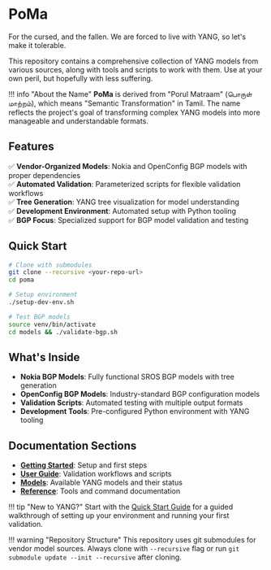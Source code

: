 # PoMa

For the cursed, and the fallen. We are forced to live with YANG, so let's make it tolerable.

This repository contains a comprehensive collection of YANG models from various sources, along with tools and scripts to work with them. Use at your own peril, but hopefully with less suffering.

!!! info "About the Name"
    **PoMa** is derived from "Porul Matraam" (பொருள் மாற்றம்), which means "Semantic Transformation" in Tamil. The name reflects the project's goal of transforming complex YANG models into more manageable and understandable formats.

## Features

✅ **Vendor-Organized Models**: Nokia and OpenConfig BGP models with proper dependencies  
✅ **Automated Validation**: Parameterized scripts for flexible validation workflows  
✅ **Tree Generation**: YANG tree visualization for model understanding  
✅ **Development Environment**: Automated setup with Python tooling  
✅ **BGP Focus**: Specialized support for BGP model validation and testing  

## Quick Start

```bash
# Clone with submodules
git clone --recursive <your-repo-url>
cd poma

# Setup environment
./setup-dev-env.sh

# Test BGP models
source venv/bin/activate
cd models && ./validate-bgp.sh
```

## What's Inside

- **Nokia BGP Models**: Fully functional SROS BGP models with tree generation
- **OpenConfig BGP Models**: Industry-standard BGP configuration models  
- **Validation Scripts**: Automated testing with multiple output formats
- **Development Tools**: Pre-configured Python environment with YANG tooling

## Documentation Sections

- **[Getting Started](getting-started/quick-start.md)**: Setup and first steps
- **[User Guide](user-guide/validation.md)**: Validation workflows and scripts
- **[Models](models/index.md)**: Available YANG models and their status
- **[Reference](reference/yang-tools.md)**: Tools and command documentation

!!! tip "New to YANG?"
    Start with the [Quick Start Guide](getting-started/quick-start.md) for a guided walkthrough of setting up your environment and running your first validation.

!!! warning "Repository Structure"
    This repository uses git submodules for vendor model sources. Always clone with `--recursive` flag or run `git submodule update --init --recursive` after cloning.
